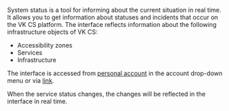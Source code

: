 System status is a tool for informing about the current situation in real time. It allows you to get information about statuses and incidents that occur on the VK CS platform. The interface reflects information about the following infrastructure objects of VK CS:

- Accessibility zones
- Services
- Infrastructure

The interface is accessed from [personal account](https://mcs.mail.ru/app/main/) in the account drop-down menu or via [link](https://status.mcs.mail.ru/).

When the service status changes, the changes will be reflected in the interface in real time.
